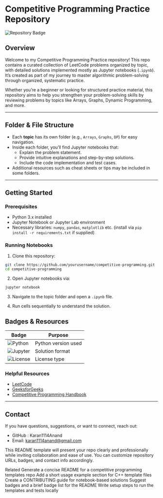 # Competitive Programming Practice Repository

![Repository Badge](https://img.shields.io/badge/status-active-brightgreen)

## Overview
Welcome to my Competitive Programming Practice repository! This repo contains a curated collection of LeetCode problems organized by topic, with detailed solutions implemented mostly as Jupyter notebooks (`.ipynb`). It’s created as part of my journey to master algorithmic problem-solving through organized, systematic practice.

Whether you’re a beginner or looking for structured practice material, this repository aims to help you strengthen your problem-solving skills by reviewing problems by topics like Arrays, Graphs, Dynamic Programming, and more.

---

## Folder & File Structure
- Each **topic** has its own folder (e.g., `Arrays`, `Graphs`, `DP`) for easy navigation.
- Inside each folder, you’ll find Jupyter notebooks that:
  - Explain the problem statement.
  - Provide intuitive explanations and step-by-step solutions.
  - Include the code implementation and test cases.
- Additional resources such as cheat sheets or tips may be included in some folders.

---

## Getting Started

### Prerequisites
- Python 3.x installed
- Jupyter Notebook or Jupyter Lab environment
- Necessary libraries: `numpy`, `pandas`, `matplotlib` etc. (install via `pip install -r requirements.txt` if supplied)

### Running Notebooks
1. Clone this repository:
 ```bash 
git clone https://github.com/yourusername/competitive-programming.git
cd competitive-programming 
```
2.  Open Jupyter notebooks via:
```bash
jupyter notebook
```
3. Navigate to the topic folder and open a `.ipynb` file.

4. Run cells sequentially to understand the solution.


## Badges & Resources

| Badge | Purpose |
|-------|---------|
| ![Python](https://img.shields.io/badge/Python-3.8+-blue) | Python version used |
| ![Jupyter](https://img.shields.io/badge/Jupyter-Notebook-orange) | Solution format |
| ![License](https://img.shields.io/github/license/yourusername/competitive-programming) | License type |

### Helpful Resources
- [LeetCode](https://leetcode.com/)
- [GeeksforGeeks](https://www.geeksforgeeks.org/)
- [Competitive Programming Handbook](https://cpbook.net/)

---

## Contact
If you have questions, suggestions, or want to connect, reach out:
- GitHub : Karan1114Anand
- Email: karan1114anand@gmail.com


This README template will present your repo clearly and professionally while inviting collaboration and ease of use. You can customize repository URLs, badges, and contact info accordingly.

Related
Generate a concise README for a competitive programming templates repo
Add a short usage example section for C++ template files
Create a CONTRIBUTING guide for notebook-based solutions
Suggest badges and a brief badge list for the README
Write setup steps to run the templates and tests locally
